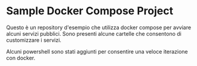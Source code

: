 # Sample Docker Compose Project


Questo è un repository d'esempio che utilizza docker compose per avviare alcuni servizi pubblici.
Sono presenti alcune cartelle che consentono di customizzare i servizi.

Alcuni powershell sono stati aggiunti per consentire una veloce iterazione con docker.
